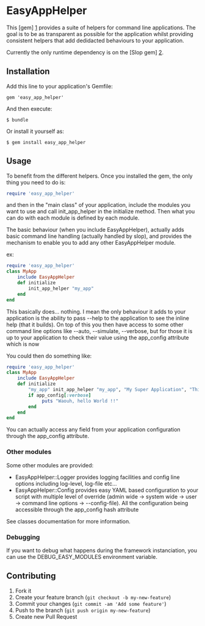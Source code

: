 # EasyAppHelper


This [gem] [1] provides a suite of helpers for command line applications.
The goal is to be as transparent as possible for the application whilst providing consistent helpers that add dedidacted behaviours to your application.

Currently the only runtime dependency is on the [Slop gem] [2].



## Installation

Add this line to your application's Gemfile:

    gem 'easy_app_helper'

And then execute:

    $ bundle

Or install it yourself as:

    $ gem install easy_app_helper

## Usage

To benefit from the different helpers. Once you installed the gem, the only thing you need to do is:

```ruby
require 'easy_app_helper'
````

and then in the "main class" of your application, include the modules you want to use and call init_app_helper in the initialize method. Then what you can do with each 
module is defined by each module.

The basic behaviour (when you include EasyAppHelper), actually adds basic command line handling (actually handled by slop), and provides the mechanism to enable you to add any other EasyAppHelper module.

ex:
```ruby
require 'easy_app_helper'
class MyApp
 	include EasyAppHelper
	def initialize
		init_app_helper "my_app"
	end
end
```

This basically does... nothing. I mean the only behaviour it adds to your application is the ability to pass --help to the application to see the inline help (that it builds). On top of this you then have access to some other command line options like --auto, --simulate, --verbose, but for those it is up to your application to check their value using the app_config attribute which is now

You could then do something like:
```ruby
require 'easy_app_helper'
class MyApp
 	include EasyAppHelper
	def initialize
		"my_app" init_app_helper "my_app", "My Super Application", "This is the application everybody was waiting for.", "v 1.0"
		if app_config[:verbose]
			 puts "Waouh, hello World !!"
		end
	end
end
```
You can actually access any field from your application configuration through the app_config attribute.

### Other modules
Some other modules are provided:

* EasyAppHelper::Logger	provides logging facilities and config line options including log-level, log-file etc...
* EasyAppHelper::Config provides easy YAML based configuration to your script with multiple level of override (admin wide -> system wide -> user -> command line options -> --config-file). All the configuration being accessible through the app_config hash attribute

See classes documentation for more information.

### Debugging

If you want to debug what happens during the framework instanciation, you can use the DEBUG_EASY_MODULES environment variable.

## Contributing

1. Fork it
2. Create your feature branch (`git checkout -b my-new-feature`)
3. Commit your changes (`git commit -am 'Add some feature'`)
4. Push to the branch (`git push origin my-new-feature`)
5. Create new Pull Request


[1]: https://rubygems.org/gems/easy_app_helper        "EasyAppHelper gem"
[2]: https://rubygems.org/gems/slop        "Slop gem"
